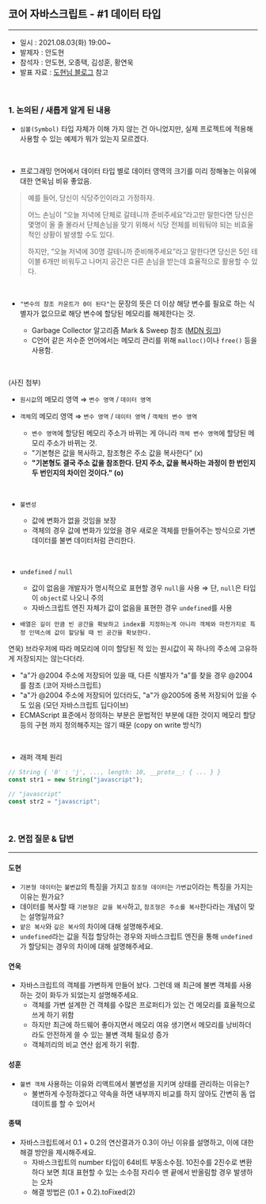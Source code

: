 ## 코어 자바스크립트 - #1 데이터 타입

---

- 일시 : 2021.08.03(화) 19:00~
- 발제자 : 안도현
- 참석자 : 안도현, 오종택, 김성훈, 황연욱
- 발표 자료 : [도현님 블로그](https://brunch.co.kr/@a3869b174cc1492/1) 참고

<br>

### 1. 논의된 / 새롭게 알게 된 내용

- `심볼(Symbol)` 타입 자체가 이해 가지 않는 건 아니었지만, 실제 프로젝트에 적용해 사용할 수 있는 예제가 뭐가 있는지 모르겠다.

<br>

- 프로그래밍 언어에서 데이터 타입 별로 데이터 영역의 크기를 미리 정해놓는 이유에 대한 연욱님 비유 좋았음.

> 예를 들어, 당신이 식당주인이라고 가정하자.
>
> 어느 손님이 “오늘 저녁에 단체로 갈테니까 준비주세요”라고만 말한다면 당신은 몇명이 올 줄 몰라서 단체손님을 맞기 위해서 식당 전체를 비워둬야 되는 비효울적인 상황이 발생할 수도 있다.
>
> 하지만, “오늘 저녁에 30명 갈테니까 준비해주세요”라고 말한다면 당신은 5인 테이블 6개만 비워두고 나머지 공간은 다른 손님을 받는데 효율적으로 활용할 수 있다.

<br>

- `"변수의 참조 카운트가 0이 된다"`는 문장의 뜻은 더 이상 해당 변수를 필요로 하는 식별자가 없으므로 해당 변수에 할당된 메모리를 해제한다는 것.

  - Garbage Collector 알고리즘 Mark & Sweep 참조 ([MDN 링크](https://developer.mozilla.org/ko/docs/Web/JavaScript/Memory_Management))
  - C언어 같은 저수준 언어에서는 메모리 관리를 위해 `malloc()`이나 `free()` 등을 사용함.

<br>

(사진 첨부)

- `원시값`의 메모리 영역 ⇒ `변수 영역` / `데이터 영역`
- `객체`의 메모리 영역 ⇒ `변수 영역` / `데이터 영역` / `객체의 변수 영역`

  - `변수 영역`에 할당된 메모리 주소가 바뀌는 게 아니라 `객체 변수 영역`에 할당된 메모리 주소가 바뀌는 것.
  - "기본형은 값을 복사하고, 참조형은 주소 값을 복사한다" (x)
  - **"기본형도 결국 주소 값을 참조한다. 단지 주소, 값을 복사하는 과정이 한 번인지 두 번인지의 차이인 것이다." (o)**

<br>

- `불변성`

  - 값에 변화가 없을 것임을 보장
  - 객체의 경우 값에 변화가 있었을 경우 새로운 객체를 만들어주는 방식으로 가변 데이터를 불변 데이터처럼 관리한다.

<br>

- `undefined` / `null`

  - 값이 없음을 개발자가 명시적으로 표현할 경우 `null`을 사용 ⇒ 단, `null`은 타입이 `object`로 나오니 주의
  - 자바스크립트 엔진 자체가 값이 없음을 표현한 경우 `undefined`를 사용

- `배열은 길이 만큼 빈 공간을 확보하고 index를 지정하는게 아니라 객체와 마찬가지로 특정 인덱스에 값이 할당될 때 빈 공간을 확보한다.`

연욱) 브라우저에 따라 메모리에 이미 할당된 적 있는 원시값이 꼭 하나의 주소에 고유하게 저장되지는 않는다더라.

- "a"가 @2004 주소에 저장되어 있을 때, 다른 식별자가 "a"를 찾을 경우 @2004를 참조 (코어 자바스크립트)
- "a"가 @2004 주소에 저장되어 있더라도, "a"가 @2005에 중복 저장되어 있을 수도 있음 (모던 자바스크립트 딥다이브)
- ECMAScript 표준에서 정의하는 부분은 문법적인 부분에 대한 것이지 메모리 할당 등의 구현 까지 정의해주지는 않기 때문 (copy on write 방식?)

<br>

- 래퍼 객체 원리

```js
// String { '0' : 'j', ..., length: 10, __proto__: { ... } }
const str1 = new String("javascript");

// "javascript"
const str2 = "javascript";
```

<br>

### 2. 면접 질문 & 답변

---

#### 도현

- `기본형 데이터`는 `불변값`의 특징을 가지고 `참조형 데이터`는 `가변값`이라는 특징을 가지는 이유는 뭔가요?
- 데이터를 복사할 때 `기본형은 값을 복사`하고, `참조형은 주소를 복사`한다라는 개념이 맞는 설명일까요?
- `얕은 복사`와 `깊은 복사`의 차이에 대해 설명해주세요.
- `undefined`라는 값을 직접 할당하는 경우와 자바스크립트 엔진을 통해 `undefined`가 할당되는 경우의 차이에 대해 설명해주세요.

#### 연욱

- 자바스크립트의 객체를 가변하게 만들어 놨다. 그런데 왜 최근에 불변 객체를 사용하는 것이 화두가 되었는지 설명해주세요.
  - 객체를 가변 설계한 건 객체를 수많은 프로퍼티가 있는 건 메모리를 효율적으로 쓰게 하기 위함
  - 하지만 최근에 하드웨어 좋아지면서 메모리 여유 생기면서 메모리를 낭비하더라도 안전하게 쓸 수 있는 불변 객체 필요성 증가
  - 객체끼리의 비교 연산 쉽게 하기 위함.

#### 성훈

- `불변 객체` 사용하는 이유와 리액트에서 불변성을 지키며 상태를 관리하는 이유는?
  - 불변하게 수정하겠다고 약속을 하면 내부까지 비교를 하지 않아도 간변히 돔 업데이트를 할 수 있어서

#### 종택

- 자바스크립트에서 0.1 + 0.2의 연산결과가 0.3이 아닌 이유를 설명하고, 이에 대한 해결 방안을 제시해주세요.
  - 자바스크립트의 number 타입이 64비트 부동소수점. 10진수를 2진수로 변환하다 보면 최대 표현할 수 있는 소수점 자리수 맨 끝에서 반올림할 경우 발생하는 오차
  - 해결 방법은 (0.1 + 0.2).toFixed(2)
